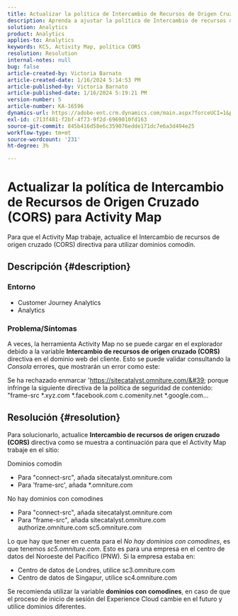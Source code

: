 ```yaml
---
title: Actualizar la política de Intercambio de Recursos de Origen Cruzado (CORS) para Activity Map
description: Aprenda a ajustar la política de Intercambio de recursos de origen cruzado para utilizar la herramienta Activity Map.
solution: Analytics
product: Analytics
applies-to: Analytics
keywords: KCS, Activity Map, política CORS
resolution: Resolution
internal-notes: null
bug: false
article-created-by: Victoria Barnato
article-created-date: 1/16/2024 5:14:53 PM
article-published-by: Victoria Barnato
article-published-date: 1/16/2024 5:19:21 PM
version-number: 5
article-number: KA-16596
dynamics-url: https://adobe-ent.crm.dynamics.com/main.aspx?forceUCI=1&pagetype=entityrecord&etn=knowledgearticle&id=5f38f4bd-92b4-ee11-a569-6045bd006704
exl-id: c713f481-f2bf-4f73-9f2d-6969010fd163
source-git-commit: 845b416d58e6c359076edde171dc7e6a3d494e25
workflow-type: tm+mt
source-wordcount: '231'
ht-degree: 3%

---
```


# Actualizar la política de Intercambio de Recursos de Origen Cruzado (CORS) para Activity Map


Para que el Activity Map trabaje, actualice el Intercambio de recursos de origen cruzado (CORS)<b> </b>directiva para utilizar dominios comodín.

## Descripción {#description}


### <b>Entorno </b>

- Customer Journey Analytics
- Analytics




### <b>Problema/Síntomas</b>

A veces, la herramienta Activity Map no se puede cargar en el explorador debido a la variable <b>Intercambio de recursos de origen cruzado (CORS)</b> directiva en el dominio web del cliente. Esto se puede validar consultando la *Consola* errores, que mostrarán un error como este:

Se ha rechazado enmarcar &#39;https://sitecatalyst.omniture.com/&#39; porque infringe la siguiente directiva de la política de seguridad de contenido: &quot;frame-src \*.xyz.com \*.facebook.com c.comenity.net \*.google.com...


## Resolución {#resolution}


Para solucionarlo, actualice <b>Intercambio de recursos de origen cruzado (CORS) </b>directiva como se muestra a continuación para que el Activity Map trabaje en el sitio:

Dominios comodín

- Para &quot;connect-src&quot;, añada sitecatalyst.omniture.com
- Para &#39;frame-src&#39;, añada \*.omniture.com


No hay dominios con comodines

- Para &quot;connect-src&quot;, añada sitecatalyst.omniture.com
- Para &quot;frame-src&quot;, añada sitecatalyst.omniture.com authorize.omniture.com sc5.omniture.com


Lo que hay que tener en cuenta para el *No hay dominios con comodines*, es que tenemos *sc5.omniture.com*. Esto es para una empresa en el centro de datos del Noroeste del Pacífico (PNW). Si la empresa estaba en:

- Centro de datos de Londres, utilice sc3.omniture.com
- Centro de datos de Singapur, utilice sc4.omniture.com


Se recomienda utilizar la variable <b>dominios con comodines</b>, en caso de que el proceso de inicio de sesión del Experience Cloud cambie en el futuro y utilice dominios diferentes.
